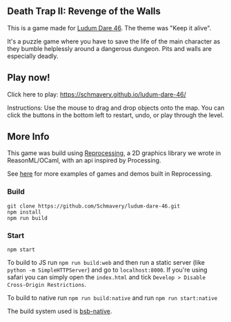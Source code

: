 Death Trap II: Revenge of the Walls
---
This is a game made for [Ludum Dare 46](https://ldjam.com/events/ludum-dare/46). The theme was "Keep it alive".

It's a puzzle game where you have to save the life of the main character as they bumble helplessly around a dangerous dungeon. Pits and walls are especially deadly. 

Play now!
---

Click here to play: 
https://schmavery.github.io/ludum-dare-46/

Instructions: Use the mouse to drag and drop objects onto the map. You can click the buttons in the bottom left to restart, undo, or play through the level.

More Info
---
This game was build using [Reprocessing](https://github.com/schmavery/reprocessing), a 2D graphics library we wrote in ReasonML/OCaml, with an api inspired by Processing.

See [here](https://github.com/schmavery/reprocessing#projects-using-reprocessing) for more examples of games and demos built in Reprocessing.


### Build
```
git clone https://github.com/Schmavery/ludum-dare-46.git
npm install
npm run build
```

### Start
```
npm start
```

To build to JS run `npm run build:web` and then run a static server (like `python -m SimpleHTTPServer`) and go to `localhost:8000`. If you're using safari you can simply open the `index.html` and tick `Develop > Disable Cross-Origin Restrictions`.

To build to native run `npm run build:native` and run `npm run start:native`

The build system used is [bsb-native](https://github.com/bsansouci/bucklescript).
